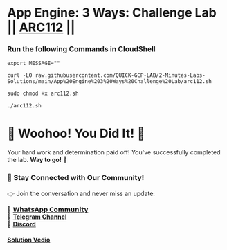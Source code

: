 # App Engine: 3 Ways: Challenge Lab || [ARC112](https://www.cloudskillsboost.google/focuses/63241?parent=catalog) ||

### Run the following Commands in CloudShell

```
export MESSAGE=""
```

```
curl -LO raw.githubusercontent.com/QUICK-GCP-LAB/2-Minutes-Labs-Solutions/main/App%20Engine%203%20Ways%20Challenge%20Lab/arc112.sh

sudo chmod +x arc112.sh

./arc112.sh
```

# 🎉 Woohoo! You Did It! 🎉

Your hard work and determination paid off!
You've successfully completed the lab. **Way to go!** 🚀

### 💬 Stay Connected with Our Community!

👉 Join the conversation and never miss an update:

💚 [**𝗪𝗵𝗮𝘁𝘀𝗔𝗽𝗽 𝗖𝗼𝗺𝗺𝘂𝗻𝗶𝘁𝘆**](https://chat.whatsapp.com/FYKYrKwcwYDE2Xl08SEi7D) <br>
📢 [**Telegram Channel**](https://t.me/+e1HQkO3ao2FmMGQ1) <br>
👥 [**Discord**](https://discord.gg/VzBN22adUC)

#### [Solution Vedio](https://www.youtube.com/@officialSheBright)

